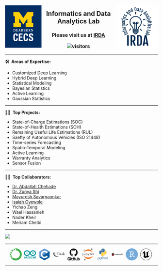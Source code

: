 <p align="center">
<img align="Left" alt="UM-Dearborn" src="https://github.com/irda-lab/irda-lab/blob/main/images/UM_Dearborn.png?raw=true" width="120" height="140">
<img align="Right" alt="IRDA-Lab" src="https://github.com/irda-lab/irda-lab/blob/main/images/IRDA_Blue.png?raw=true" width="140" height="140" /> 
<h2 align="center">Informatics and Data Analytics Lab</h2>

<h3 align="center">Please visit us at <a href="https://irda.club"> IRDA </a>
  <p align="center">
  
  ![visitors](https://visitor-badge.glitch.me/badge?page_id=irda-lab)
  
  </p>
  </h3>
</p>

---
**🛠 &nbsp;Areas of Expertise:**
- Customized Deep Learning
- Hybrid Deep Learning
- Statistical Modeling
- Bayesian Statistics
- Active Learning
- Gaussian Statistics

---
**✍🏼 &nbsp;Top Projects:**
- State-of-Charge Estimations (SOC)
- State-of-Health Estimations (SOH)
- Remaining Useful Life Estimations (RUL)
- Saefty of Autonomous Vehicles (ISO 21448)
- Time-series Forecasting
- Spatio-Temporal Modeling 
- Active Learning
- Warranty Analytics
- Sensor Fusion

---
**✍🏼 &nbsp;Top Collaborators:**
- [Dr. Abdallah Chehade](https://scholar.google.com/citations?user=wmet2ywAAAAJ&hl=en&oi=ao)
- [Dr. Zunya Shi](https://scholar.google.com/citations?user=AxCOzhEAAAAJ&hl=en&oi=ao)
- [Mayuresh Savargaonkar](https://scholar.google.com/citations?user=vwMP9CcAAAAJ&hl=en&oi=ao)
- [Isaiah Oyewole](https://scholar.google.com/citations?user=76EQbWkAAAAJ&hl=en&oi=ao)
- Yichao Zeng
- Wael Hassanieh
- Nader Kheir
- Meriam Chelbi

---

<p>
  <img height="180em" src="https://github-readme-stats.vercel.app/api?username=irda-lab&show_icons=true&hide_border=true&&count_private=true&include_all_commits=true" />
    
</p>

---
<p align="center">
<img src="https://github.com/devicons/devicon/blob/master/icons/anaconda/anaconda-original.svg" title="Anaconda" alt="Anaconda" width="40" height="40"/>&nbsp;
<img src="https://github.com/devicons/devicon/blob/master/icons/arduino/arduino-original-wordmark.svg" title="Arduino" alt="Arduino" width="40" height="40"/>&nbsp;
<img src="https://github.com/devicons/devicon/blob/master/icons/c/c-original.svg" title="C" alt="C" width="40" height="40"/>&nbsp;
<img src="https://github.com/devicons/devicon/blob/master/icons/flask/flask-original-wordmark.svg" title="Flask" alt="Flask" width="40" height="40"/>&nbsp;
<img src="https://github.com/devicons/devicon/blob/master/icons/github/github-original-wordmark.svg" title="GitHub" alt="GitHub" width="40" height="40"/>&nbsp;
<img src="https://github.com/devicons/devicon/blob/master/icons/jupyter/jupyter-original-wordmark.svg" title="Jupyter" alt="Jupyter" width="40" height="40"/>&nbsp;
<img src="https://github.com/devicons/devicon/blob/master/icons/python/python-original-wordmark.svg" title="Python" alt="Python" width="40" height="40"/>&nbsp;
<img src="https://github.com/devicons/devicon/blob/master/icons/raspberrypi/raspberrypi-original-wordmark.svg" title="RaspberryPi" alt="RaspberryPi" width="40" height="40"/>&nbsp;
<img src="https://github.com/devicons/devicon/blob/master/icons/rstudio/rstudio-original.svg" title="R" alt="R" width="40" height="40"/>&nbsp;
<img src="https://github.com/devicons/devicon/blob/master/icons/unrealengine/unrealengine-original.svg" title="UE" alt="UE" width="40" height="40"/>&nbsp;
</p>

---
